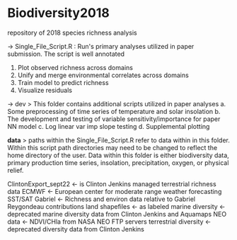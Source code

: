 # Biodiversity2018
repository of 2018 species richness analysis 

 -> Single_File_Script.R : Run's primary analyses utilized in paper submission. The script is well annotated
  1. Plot observed richness across domains
  2. Unify and merge environmental correlates across domains
  3. Train model to predict richness
  5. Visualize residuals
  
 -> dev > This folder contains additional scripts utilized in paper analyses
  a. Some preprocessing of time series of temperature and solar insolation
  b. The development and testing of variable sensitivity/importance for paper NN model
  c. Log linear var imp slope testing 
  d. Supplemental plotting
  
 __data__ > paths within the Single_File_Script.R refer to data within in this folder. Within this script path directories may need to be changed to reflect the home directory of the user. Data within this folder is either biodiversity data, primary production time series, insolation, precipitation, oxygen, or physical relief. 

ClintonExport_sept22 <- is Clinton Jenkins managed terrestrial richness data
ECMWF <- European center for moderate range weather forecasting SST/SAT
Gabriel <- Richness and environ data relative to Gabriel Reygondeau contributions
land shapefiles <- as labeled
marine diversity <- deprecated marine diversity data from Clinton Jenkins and Aquamaps
NEO data <- NDVI/CHla from NASA NEO FTP servers
terrestrial diversity <- deprecated diversity data from Clinton Jenkins

